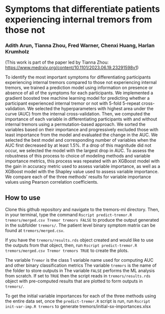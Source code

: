 # Symptoms that differentiate patients experiencing internal tremors from those not

### Adith Arun, Tianna Zhou, Fred Warner, Chenxi Huang, Harlan Krumholz
(This work is part of the paper led by Tianna Zhou: https://www.medrxiv.org/content/10.1101/2023.06.19.23291598v1)

To identify the most important symptoms for differentiating participants experiencing internal tremors compared to those not experiencing internal tremors, we trained a prediction model using information on presence or absence of all of the symptoms for each participants. We implemented a gradient boosted tree machine learning model for predicting whether a participant experienced internal tremor or not with 5-fold 5-repeat cross-validation. We selected the hyperparameters with highest area under the curve (AUC) from the internal cross-validation. Then, we computed the importance of each variable in differentiating participants with and without internal tremors using a permutation-based approach. We sorted the variables based on their importance and progressively excluded those with least importance from the model and evaluated the change in the AUC. We selected the best model and corresponding number of variables when the AUC first decreased by at least 1.5%. If a drop of this magnitude did not occur, we selected the model with the largest drop in AUC. 
To assess the robustness of this process to choice of modeling methods and variable importance metrics, this process was repeated with an XGBoost model with the gain in accuracy metric used to assess variable importance, as well as a XGBoost model with the Shapley value used to assess variable importance. We compare each of the three methods’ results for variable importance values using Pearson correlation coefficients. 

## How to use
Clone this github repository and navigate to the tremors-ml directory. Then, in your terminal, type the command `Rscript predict-tremor.R tremors/merged.csv Tremor tremors FALSE` to produce the output generated in the subfolder `tremors/`. The patient level binary symptom matrix can be found at `tremors/merged.csv`. 

If you have the `tremors/results.rds` object created and would like to use the outputs from that object, then, run `Rscript predict-tremor.R tremors/merged.csv Tremor tremors TRUE` to create the plots. 

The variable `Tremor` is the class 1 variable name used for computing AUC and other binary classification metrics
The variable `tremors` is the name of the folder to store outputs in
The variable `FALSE` performs the ML analysis from scratch. If set to `TRUE` then the script reads in `tremors/results.rds` object with pre-computed results that are plotted to form outputs in `tremors/`. 


To get the initial variable importances for each of the three methods using the entire data set, once the `predict-tremor.R` script is run, run `Rscript init-var-imp.R tremors` to generate tremors/initial-sx-importances.xlsx






